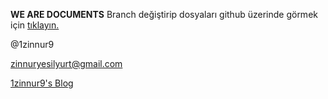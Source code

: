 **WE ARE DOCUMENTS**
Branch değiştirip dosyaları github üzerinde görmek için [tıklayın.](https://github.com/1zinnur9/documents/tree/gh-pages)

@1zinnur9

zinnuryesilyurt@gmail.com

[1zinnur9's Blog](http://1zinnur9.blogspot.com)
